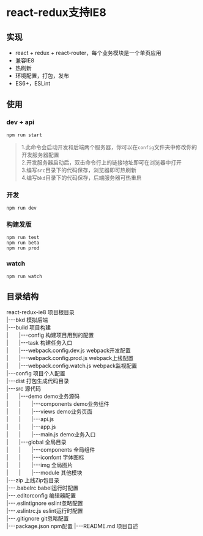 # react-redux支持IE8

## 实现

+ react + redux + react-router，每个业务模块是一个单页应用
+ 兼容IE8
+ 热刷新
+ 环境配置，打包，发布
+ ES6+，ESLint

## 使用

### dev + api
    npm run start

>1.此命令会启动开发和后端两个服务器，你可以在`config`文件夹中修改你的开发服务器配置  
2.开发服务器启动后，双击命令行上的链接地址即可在浏览器中打开  
3.编写`src`目录下的代码保存，浏览器即可热刷新  
4.编写`bkd`目录下的代码保存，后端服务器可热重启

### 开发
    npm run dev

### 构建发版
    npm run test
    npm run beta
    npm run prod

### watch
    npm run watch

## 目录结构
react-redux-ie8 项目根目录  
|---bkd 模拟后端  
|---build 项目构建  
|　　|---config 构建项目用到的配置    
|　　|---task 构建任务入口  
|　　|---webpack.config.dev.js webpack开发配置  
|　　|---webpack.config.prod.js webpack上线配置  
|　　|---webpack.config.watch.js webpack监视配置  
|---config 项目个人配置  
|---dist 打包生成代码目录  
|---src 源代码  
|　　|---demo demo业务源码  
|　　|　　|---components demo业务组件  
|　　|　　|---views demo业务页面  
|　　|　　|---api.js  
|　　|　　|---app.js  
|　　|　　|---main.js demo业务入口  
|　　|---global 全局目录  
|　　|　　|---components 全局组件  
|　　|　　|---iconfont 字体图标  
|　　|　　|---img 全局图片  
|　　|　　|---module 其他模块  
|---zip 上线Zip包目录  
|---.babelrc babel运行时配置  
|---.editorconfig 编辑器配置  
|---.eslintignore eslint忽略配置  	
|---.eslintrc.js eslint运行时配置  
|---.gitignore git忽略配置  
|---package.json npm配置
|---README.md 项目自述  




